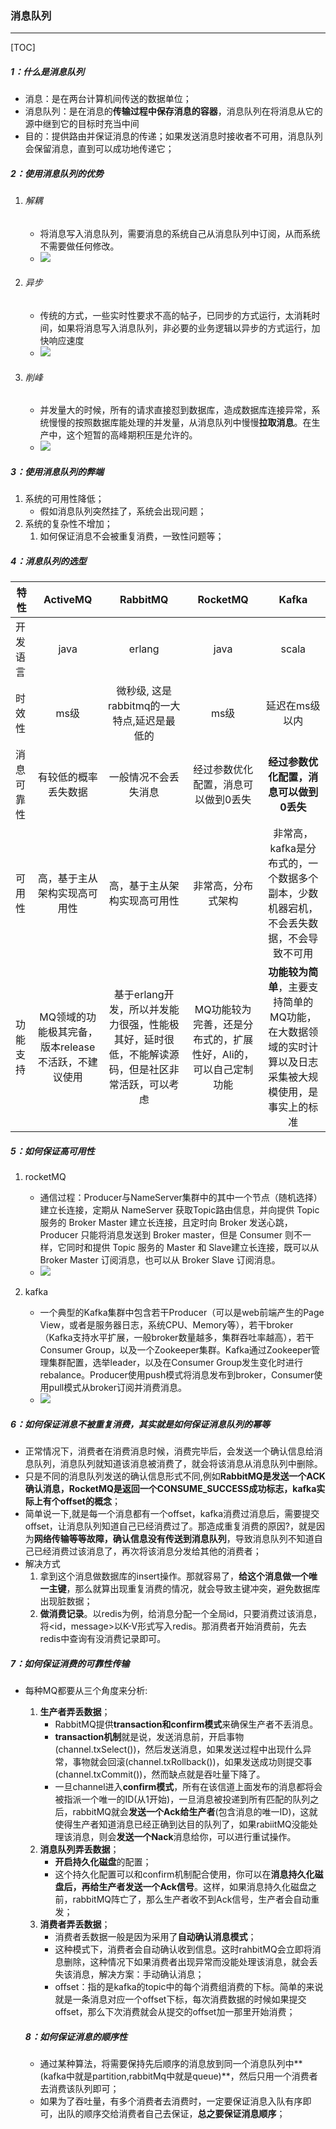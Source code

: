 ### 消息队列

------

[TOC]

##### 1：什么是消息队列

- 消息：是在两台计算机间传送的数据单位；
- 消息队列：是在消息的**传输过程中保存消息的容器**，消息队列在将消息从它的源中继到它的目标时充当中间
- 目的：提供路由并保证消息的传递；如果发送消息时接收者不可用，消息队列会保留消息，直到可以成功地传递它；

##### 2：使用消息队列的优势

1. ###### 解耦

   - 将消息写入消息队列，需要消息的系统自己从消息队列中订阅，从而系统不需要做任何修改。
   - ![](https://github.com/likang315/Middleware/blob/master/MQ/photos/%E8%A7%A3%E8%80%A6.png?raw=true)

2. ###### 异步

   - 传统的方式，一些实时性要求不高的帖子，已同步的方式运行，太消耗时间，如果将消息写入消息队列，非必要的业务逻辑以异步的方式运行，加快响应速度
   - ![](https://github.com/likang315/Middleware/blob/master/MQ/photos/%E5%BC%82%E6%AD%A5.png?raw=true)

3. ###### 削峰

   - 并发量大的时候，所有的请求直接怼到数据库，造成数据库连接异常，系统慢慢的按照数据库能处理的并发量，从消息队列中慢慢**拉取消息**。在生产中，这个短暂的高峰期积压是允许的。
   - ![](https://github.com/likang315/Middleware/blob/master/MQ/photos/%E5%89%8A%E5%B3%B0.png?raw=true)

##### 3：使用消息队列的弊端

1. 系统的可用性降低； 
   - 假如消息队列突然挂了，系统会出现问题；
2. 系统的复杂性不增加；
   1. 如何保证消息不会被重复消费，一致性问题等；

##### 4：消息队列的选型

| 特性       |                      ActiveMQ                       |                           RabbitMQ                           |                           RocketMQ                           |                            Kafka                             |
| ---------- | :-------------------------------------------------: | :----------------------------------------------------------: | :----------------------------------------------------------: | :----------------------------------------------------------: |
| 开发语言   |                        java                         |                            erlang                            |                             java                             |                            scala                             |
| 时效性     |                        ms级                         |         微秒级, 这是rabbitmq的一大特点,延迟是最低的          |                             ms级                             |                        延迟在ms级以内                        |
| 消息可靠性 |                有较低的概率丢失数据                 |                     一般情况不会丢失消息                     |             经过参数优化配置，消息可以做到0丢失              |           **经过参数优化配置，消息可以做到0丢失**            |
| 可用性     |            高，基于主从架构实现高可用性             |                 高，基于主从架构实现高可用性                 |                      非常高，分布式架构                      | 非常高，kafka是分布式的，一个数据多个副本，少数机器宕机，不会丢失数据，不会导致不可用 |
| 功能支持   | MQ领域的功能极其完备，版本release不活跃，不建议使用 | 基于erlang开发，所以并发能力很强，性能极其好，延时很低，不能解读源码，但是社区非常活跃，可以考虑 | MQ功能较为完善，还是分布式的，扩展性好，Ali的，可以自己定制功能 | **功能较为简单**，主要支持简单的MQ功能，在大数据领域的实时计算以及日志采集被大规模使用，是事实上的标准 |

##### 5：如何保证高可用性

1. rocketMQ
   - 通信过程：Producer与NameServer集群中的其中一个节点（随机选择）建立长连接，定期从 NameServer 获取Topic路由信息，并向提供 Topic 服务的 Broker Master 建立长连接，且定时向 Broker 发送心跳，Producer 只能将消息发送到 Broker master，但是 Consumer 则不一样，它同时和提供 Topic 服务的 Master 和 Slave建立长连接，既可以从 Broker Master 订阅消息，也可以从 Broker Slave 订阅消息。
   - ![](https://github.com/likang315/Middleware/blob/master/MQ/photos/rocketMQ.png?raw=true)

2. kafka
   - 一个典型的Kafka集群中包含若干Producer（可以是web前端产生的Page View，或者是服务器日志，系统CPU、Memory等），若干broker（Kafka支持水平扩展，一般broker数量越多，集群吞吐率越高），若干Consumer Group，以及一个Zookeeper集群。Kafka通过Zookeeper管理集群配置，选举leader，以及在Consumer Group发生变化时进行rebalance。Producer使用push模式将消息发布到broker，Consumer使用pull模式从broker订阅并消费消息。
   - ![](https://github.com/likang315/Middleware/blob/master/MQ/photos/kafkaMQ.png?raw=true)

##### 6：如何保证消息不被重复消费，其实就是如何保证消息队列的幂等

- 正常情况下，消费者在消费消息时候，消费完毕后，会发送一个确认信息给消息队列，消息队列就知道该消息被消费了，就会将该消息从消息队列中删除。
- 只是不同的消息队列发送的确认信息形式不同,例如**RabbitMQ是发送一个ACK确认消息，RocketMQ是返回一个CONSUME_SUCCESS成功标志，kafka实际上有个offset的概念**；
- 简单说一下,就是每一个消息都有一个offset，kafka消费过消息后，需要提交offset，让消息队列知道自己已经消费过了。那造成重复消费的原因?，就是因为**网络传输等等故障，确认信息没有传送到消息队列**，导致消息队列不知道自己已经消费过该消息了，再次将该消息分发给其他的消费者；
- 解决方式
  1. 拿到这个消息做数据库的insert操作。那就容易了，**给这个消息做一个唯一主键**，那么就算出现重复消费的情况，就会导致主键冲突，避免数据库出现脏数据；
  2. **做消费记录**。以redis为例，给消息分配一个全局id，只要消费过该消息，将<id，message>以K-V形式写入redis。那消费者开始消费前，先去redis中查询有没消费记录即可。

##### 7：如何保证消费的可靠性传输

- 每种MQ都要从三个角度来分析:

  1. **生产者弄丢数据**；
     - RabbitMQ提供**transaction和confirm模式**来确保生产者不丢消息。
     - **transaction机制**就是说，发送消息前，开启事物(channel.txSelect())，然后发送消息，如果发送过程中出现什么异常，事物就会回滚(channel.txRollback())，如果发送成功则提交事(channel.txCommit())，然而缺点就是吞吐量下降了。
     - 一旦channel进入**confirm模式**，所有在该信道上面发布的消息都将会被指派一个唯一的ID(从1开始)，一旦消息被投递到所有匹配的队列之后，rabbitMQ就会**发送一个Ack给生产者**(包含消息的唯一ID)，这就使得生产者知道消息已经正确到达目的队列了，如果rabiitMQ没能处理该消息，则会**发送一个Nack**消息给你，可以进行重试操作。
  2. **消息队列弄丢数据**；
     - **开启持久化磁盘**的配置；
     - 这个持久化配置可以和confirm机制配合使用，你可以在**消息持久化磁盘后，再给生产者发送一个Ack信号**。这样，如果消息持久化磁盘之前，rabbitMQ阵亡了，那么生产者收不到Ack信号，生产者会自动重发；
  3. **消费者弄丢数据**；
     - 消费者丢数据一般是因为采用了**自动确认消息模式**；
     - 这种模式下，消费者会自动确认收到信息。这时rahbitMQ会立即将消息删除，这种情况下如果消费者出现异常而没能处理该消息，就会丢失该消息，解决方案：手动确认消息；
     - offset：指的是kafka的topic中的每个消费组消费的下标。简单的来说就是一条消息对应一个offset下标，每次消费数据的时候如果提交offset，那么下次消费就会从提交的offset加一那里开始消费；

  ##### 8：如何保证消息的顺序性

  - 通过某种算法，将需要保持先后顺序的消息放到同一个消息队列中**(kafka中就是partition,rabbitMq中就是queue)**，然后只用一个消费者去消费该队列即可；
  - 如果为了吞吐量，有多个消费者去消费时，一定要保证消息入队有序即可，出队的顺序交给消费者自己去保证，**总之要保证消息顺序**；









